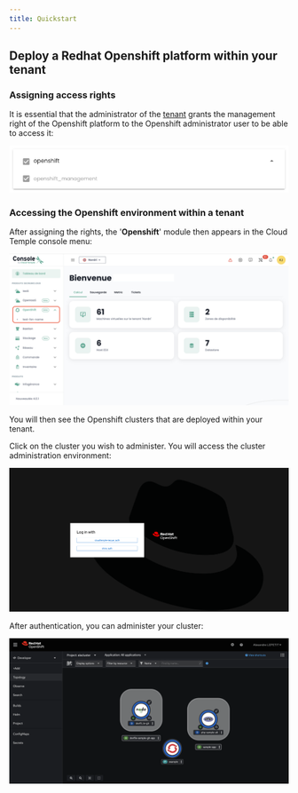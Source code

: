 ```yaml
---
title: Quickstart
---
```



## Deploy a Redhat Openshift platform within your tenant

### Assigning access rights

It is essential that the administrator of the [tenant](../console/tenants.md) grants the management right of the Openshift platform to the Openshift administrator user to be able to access it:

![](images/oshift_rights.png)

### Accessing the Openshift environment within a tenant

After assigning the rights, the '__Openshift__' module then appears in the Cloud Temple console menu:

![](images/oshift_menu_001.png)

You will then see the Openshift clusters that are deployed within your tenant.

Click on the cluster you wish to administer. You will access the cluster administration environment:

![](images/oshift_menu_002.png)

After authentication, you can administer your cluster:

![](images/oshift_menu_003.png)